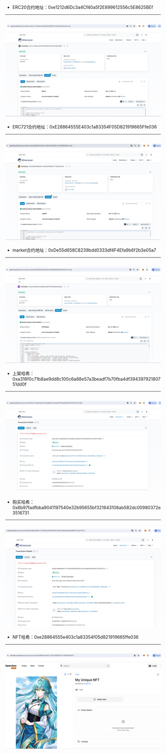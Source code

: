 * ERC20合约地址：0xe1212d6Dc3a4Cf40a5f2E899612556c5E8625BEf
---
![photos](./ERC20开源.png)
---
* ERC721合约地址：0xE28864555E403c1a83354F05D821919665Ffe036
---
![photos](./ERC721开源.png)
---
* market合约地址：0xDe55d658C8239bdd0333df4F4Efa9b6f2b3e05a7
---
![photos](./market开源.png)
---
* 上架哈希：0xa316f0c71b8ae9dd8c100c6a88e57a3beadf7b70fba4df39439792180751dd0f
---
![photos](./list截图.png)
---
* 购买哈希：0x6b97fadfbba9041197540e32b95655bf321643108ab582dc00980372e3516731
---
![photos](./buy截图.png)
---
* NFT哈希：0xe28864555e403c1a83354f05d821919665ffe036
---
![photos](./MyNFT.png)
---
